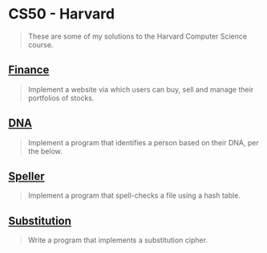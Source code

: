 # CS50 - Harvard
> These are some of my solutions to the Harvard Computer Science course.

## [Finance](https://github.com/docafavarato/cs50-harvard/tree/main/FINANCE)
> Implement a website via which users can buy, sell and manage their portfolios of stocks.

## [DNA](https://github.com/docafavarato/cs50-harvard/tree/main/DNA)
> Implement a program that identifies a person based on their DNA, per the below.

## [Speller](https://github.com/docafavarato/cs50-harvard/tree/main/SPELLER)
> Implement a program that spell-checks a file using a hash table.

## [Substitution](https://github.com/docafavarato/cs50-harvard/tree/main/SUBSTITUTION)
> Write a program that implements a substitution cipher.

